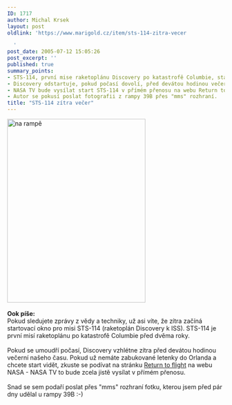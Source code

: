 ```yaml
---
ID: 1717
author: Michal Krsek
layout: post
oldlink: 'https://www.marigold.cz/item/sts-114-zitra-vecer

  '
post_date: 2005-07-12 15:05:26
post_excerpt: ''
published: true
summary_points:
- STS-114, první mise raketoplánu Discovery po katastrofě Columbie, startuje zítra.
- Discovery odstartuje, pokud počasí dovolí, před devátou hodinou večerní našeho času.
- NASA TV bude vysílat start STS-114 v přímém přenosu na webu Return to flight.
- Autor se pokusí poslat fotografii z rampy 39B přes "mms" rozhraní.
title: "STS-114 zítra večer"
---
```


<p><div class="leftbox"><img src="/wp-content/uploads/1/20050712-PICT0523.jpg" alt="na rampě" width="320" height="426" /></div><br /><b>Ook píše:</b><br/>
Pokud
sledujete zprávy z vědy a techniky, už asi víte, že zítra začíná
startovací okno pro misi STS-114 (raketoplán Discovery k ISS). STS-114
je první misí raketoplánu po katastrofě Columbie před dvěma roky. <br />
<br />
Pokud se umoudří počasí, Discovery vzhlétne zítra před devátou hodinou
večerní našeho času. Pokud už nemáte zabukované letenky do Orlanda a
chcete start vidět, zkuste se podívat na stránku <a href="http://www.nasa.gov/returntoflight/main/index.html" >Return to flight</a> na webu NASA - NASA TV to bude zcela jistě vysílat v přímém přenosu.<br />
<br />
Snad se sem podaří poslat přes "mms" rozhraní fotku, kterou jsem před pár dny udělal u rampy 39B :-)
</p>

</p>